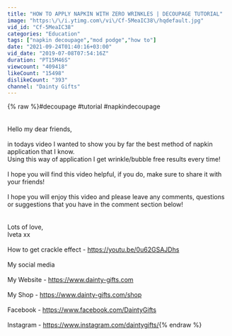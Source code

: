 ```yaml
---
title: "HOW TO APPLY NAPKIN WITH ZERO WRINKLES | DECOUPAGE TUTORIAL"
image: "https:\/\/i.ytimg.com\/vi\/Cf-5MeaIC38\/hqdefault.jpg"
vid_id: "Cf-5MeaIC38"
categories: "Education"
tags: ["napkin decoupage","mod podge","how to"]
date: "2021-09-24T01:40:16+03:00"
vid_date: "2019-07-08T07:54:16Z"
duration: "PT15M46S"
viewcount: "409418"
likeCount: "15498"
dislikeCount: "393"
channel: "Dainty Gifts"
---
```

{% raw %}#decoupage #tutorial #napkindecoupage<br /><br /><br />Hello my dear friends, <br /><br />in todays video I wanted to show you by far the best method of napkin application that I know. <br />Using this way of application I get wrinkle/bubble free results every time! <br /><br />I hope you will find this video helpful, if you do, make sure to share it with your friends!<br /><br />I hope you will enjoy this video and please leave any comments, questions or suggestions that you have in the comment section below! <br /><br /><br />Lots of love,<br />Iveta xx <br /><br />How to get crackle effect - <a rel="nofollow" target="blank" href="https://youtu.be/0u62GSAJDhs">https://youtu.be/0u62GSAJDhs</a> <br /><br />My social media<br /><br />My Website - <a rel="nofollow" target="blank" href="https://www.dainty-gifts.com">https://www.dainty-gifts.com</a><br /><br />My Shop - <a rel="nofollow" target="blank" href="https://www.dainty-gifts.com/shop">https://www.dainty-gifts.com/shop</a><br /><br />Facebook - <a rel="nofollow" target="blank" href="https://www.facebook.com/DaintyGifts">https://www.facebook.com/DaintyGifts</a><br /><br />Instagram - <a rel="nofollow" target="blank" href="https://www.instagram.com/daintygifts/">https://www.instagram.com/daintygifts/</a>{% endraw %}
